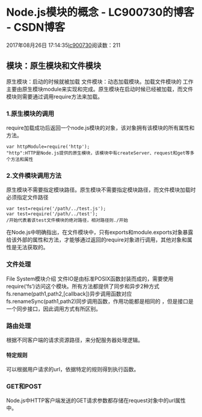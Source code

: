 # Node.js模块的概念 - LC900730的博客 - CSDN博客
2017年08月26日 17:14:35[lc900730](https://me.csdn.net/LC900730)阅读数：211
## 模块：原生模块和文件模块
原生模块：启动的时候就被加载 
文件模块：动态加载模块。加载文件模块的 工作主要由原生模块module来实现和完成。原生模块在启动时候已经被加载，而文件模块则需要通过调用require方法来加载。
### 1.原生模块的调用
require加载成功后返回一个node.js模块的对象，该对象拥有该模块的所有属性和方法。
```
var httpModule=require('http');
"http":HTTP是Node.js提供的原生模块，该模块中有createServer、request和get等多个方法和属性
```
### 2.文件模块调用方法
原生模块不需要指定模块路径。原生模块不需要指定模块路径，而文件模块加载时必须指定文件路径
```
var test=require('/path/../test.js');
var test=require('/path/../test');
/开始代表着该test文件模块的绝对路径，相对路径则./开始
```
在Node.js中明确指出，在文件模块中，只有exports和module.exports对象暴露给该外部的属性和方法，才能够通过返回的require对象进行调用，其他对象和属性是无法获取的。 
### 文件处理
File System模块介绍 
文件IO是由标准POSIX函数封装而成的，需要使用require(‘fs’)访问这个模块。所有方法都提供了同步和异步2种方式 
fs.rename(path1,path2,[callback])异步调用函数对应fs.renameSync(path1,path2)同步调用函数，作用功能都是相同的 ，但是接口是一个同步接口，因此调用方式有所区别。
### 路由处理
根据不同客户端的请求资源路径，来分配服务器处理逻辑。
#### 特定规则
可以根据用户请求的url，依据特定的规则得到执行函数。
### GET和POST
Node.js中HTTP客户端发送的GET请求参数都存储在request对象中的url属性中。
